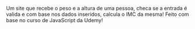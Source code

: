 Um site que recebe o peso e a altura de uma pessoa, checa se a entrada é valida e com base nos dados inseridos, calcula o IMC da mesma! Feito com base no curso de JavaScript da Udemy!